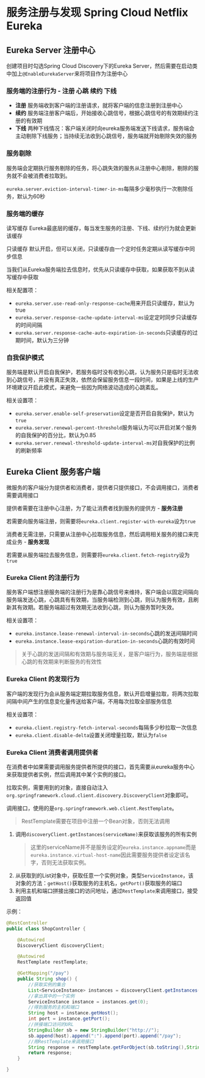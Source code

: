 # 服务注册与发现 Spring Cloud Netflix Eureka

## Eureka Server 注册中心

创建项目时勾选Spring Cloud Discovery下的Eureka Server，然后需要在启动类中加上`@EnableEurekaServer`来将项目作为注册中心

### 服务端的注册行为 - 注册 心跳 续约 下线

- **注册** 服务端收到客户端的注册请求，就将客户端的信息注册到注册中心
- **续约** 服务端注册客户端后，开始接收心跳信号，根据心跳信号的有效期续约注册的有效期
- **下线** 两种下线情况：客户端关闭时向eureka服务端发送下线请求，服务端会主动剔除下线服务；当持续无法收到心跳信号，服务端就开始剔除失效的服务

### 服务剔除

服务端会定期执行服务剔除的任务，将心跳失效的服务从注册中心剔除，剔除的服务就不会被消费者拉取到。

`eureka.server.eviction-interval-timer-in-ms`每隔多少毫秒执行一次剔除任务，默认为60秒

### 服务端的缓存

读写缓存 Eureka最底层的缓存，每当发生服务的注册、下线、续约行为就会更新该缓存

只读缓存 默认开启，但可以关闭，只读缓存由一个定时任务定期从读写缓存中同步信息

当我们从Eureka服务端拉去信息时，优先从只读缓存中获取，如果获取不到从读写缓存中获取

相关配置项：

- `eureka.server.use-read-only-response-cache`用来开启只读缓存，默认为true
- `eureka.server.response-cache-update-interval-ms`设定定时同步只读缓存的时间间隔
- `eureka.server.response-cache-auto-expiration-in-seconds`只读缓存的过期时间，默认为三分钟


### 自我保护模式

服务端是默认开启自我保护，若服务临时没有收到心跳，认为服务只是临时无法收到心跳信号，并没有真正失效，依然会保留服务信息一段时间，如果是上线的生产环境建议开启此模式，来避免一些因为网络波动造成的心跳紊乱。

相关设置项：

- `eureka.server.enable-self-preservation`设定是否开启自我保护，默认为`true`
- `eureka.server.renewal-percent-threshold`服务端认为可以开启对某个服务的自我保护的百分比，默认为0.85
- `eureka.server.renewal-threshold-update-interval-ms`对自我保护的比例的刷新频率

## Eureka Client 服务客户端

微服务的客户端分为提供者和消费者，提供者只提供接口，不会调用接口，消费者需要调用接口

提供者需要在注册中心注册，为了能让消费者找到服务的提供方 - **服务注册**

若需要向服务端注册，则需要将`eureka.client.register-with-eureka`设为`true`

消费者无需注册，只需要从注册中心拉取服务信息，然后调用相关服务的接口来完成业务 - **服务发现**

若需要从服务端拉去服务信息，则需要将`eureka.client.fetch-registry`设为`true`

### Eureka Client 的注册行为

服务客户端想注册服务端的注册行为是靠心跳信号来维持，客户端会以固定间隔向服务端发送心跳，心跳具有有效期，当服务端检测到心跳，则认为服务有效，且刷新其有效期。若服务端超过有效期无法收到心跳，则认为服务暂时失效。

相关设置项：

- `eureka.instance.lease-renewal-interval-in-seconds`心跳的发送间隔时间
- `eureka.instance.lease-expiration-duration-in-seconds`心跳的有效时间

> 关于心跳的发送间隔和有效期与服务端无关，是客户端行为，服务端是根据心跳的有效期来判断服务的有效性

### Eureka Client 的发现行为

客户端的发现行为会从服务端定期拉取服务信息，默认开启增量拉取，将两次拉取间隔中间产生的信息变化量传送给客户端，不用每次拉取全部服务信息

相关设置项：

- `eureka.client.registry-fetch-interval-seconds`每隔多少秒拉取一次信息
- `eureka.client.disable-delta`设置关闭增量拉取，默认为`false`

### Eureka Client 消费者调用提供者

在消费者中如果需要调用服务提供者所提供的接口，首先需要从eureka服务中心来获取提供者实例，然后调用其中某个实例的接口。

拉取实例，需要用到的对象，直接自动注入`org.springframework.cloud.client.discovery.DiscoveryClient`对象即可。

调用接口，使用的是`org.springframework.web.client.RestTemplate`。

> RestTemplate需要在项目中注册一个Bean对象，否则无法调用

1. 调用`discoveryClient.getInstances(serviceName)`来获取该服务的所有实例
    > 这里的serviceName并不是服务设定的`eureka.instance.appname`而是`eureka.instance.virtual-host-name`因此需要服务提供者设定该名字，否则无法获取实例。
2. 从获取到的List<ServiceInstance>对象中，获取任意一个实例对象，类型`ServiceInstance`，该对象的方法：`getHost()`获取服务的主机名，`getPort()`获取服务的端口
3. 利用主机和端口拼接出接口的访问地址，通过`RestTemplate`来调用接口，接受返回值

示例：
```java
@RestController
public class ShopController {

    @Autowired
    DiscoveryClient discoveryClient;

    @Autowired
    RestTemplate restTemplate;

    @GetMapping("/pay")
    public String shop() {
        //获取实例的集合
        List<ServiceInstance> instances = discoveryClient.getInstances("payclient");
        //拿出其中的一个实例
        ServiceInstance instance = instances.get(0);
        //得到服务的主机和端口
        String host = instance.getHost();
        int port = instance.getPort();
        //拼接端口访问的URL
        StringBuilder sb = new StringBuilder("http://");
        sb.append(host).append(":").append(port).append("/pay");
        //用RestTemplate来调用接口
        String response = restTemplate.getForObject(sb.toString(),String.class);
        return response;
    }

}
```